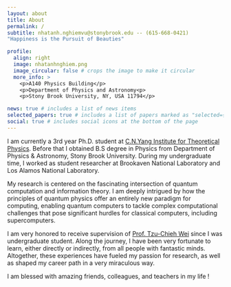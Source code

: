 ```yaml
---
layout: about
title: About
permalink: /
subtitle: nhatanh.nghiemvu@stonybrook.edu -- (615-668-0421)
"Happiness is the Pursuit of Beauties"

profile:
  align: right
  image: nhatanhnghiem.png
  image_circular: false # crops the image to make it circular
  more_info: >
    <p>A140 Physics Building</p>
    <p>Department of Physics and Astronomy<p>
    <p>Stony Brook University, NY, USA 11794</p>

news: true # includes a list of news items
selected_papers: true # includes a list of papers marked as "selected={true}"
social: true # includes social icons at the bottom of the page
---
```

I am currently a 3rd year Ph.D. student at [C.N.Yang Institute for Theoretical Physics](http://insti.physics.sunysb.edu/itp/www/). Before that I obtained B.S degree in Physics from Department of Physics & Astronomy,  Stony Brook University.  During my undergraduate time,  I worked as student researcher at Brookaven National Laboratory and Los Alamos National Laboratory.

My research is centered on the fascinating intersection of quantum computation and information theory. I am deeply intrigued by how the principles of quantum physics offer an entirely new paradigm for computing, enabling quantum computers to tackle complex computational challenges that pose significant hurdles for classical computers, including supercomputers.

I am very honored to receive supervision of [Prof. Tzu-Chieh Wei](http://insti.physics.sunysb.edu/~twei/) since I was undergraduate student. Along the journey, I have been very fortunate to learn, either directly or indirectly,  from all people with fantastic minds.  Altogether, these experiences have fueled my passion for research, as well as shaped my career path in a very miraculous way. 

I am blessed with amazing friends, colleagues, and teachers in my life ! 





